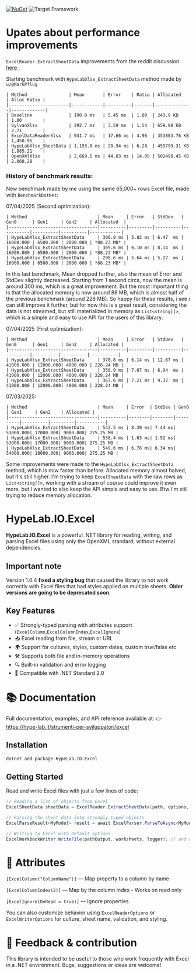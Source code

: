 ﻿[![NuGet](https://img.shields.io/nuget/v/HypeLab.IO.Excel.svg?style=flat-square)](https://www.nuget.org/packages/HypeLab.IO.Excel)
![Target Framework](https://img.shields.io/badge/target-.NET%20Standard%202.0-blue?style=flat-square)

# Upates about performance improvements
`ExcelReader.ExtractSheetData` improvements from the reddit discussion [here](https://www.reddit.com/r/dotnet/comments/1lput9r/i_have_released_a_nuget_package_to_readwrite/).

Starting benchmark with `HypeLabXlsx_ExtractSheetData` method made by `u/@MarkPflug`
```
| Method                | Mean       | Error    | Ratio | Allocated    | Alloc Ratio |
|-----------------------|------------|----------|-------|--------------|-------------|
| Baseline              | 190.0 ms   | 5.45 ms  | 1.00  | 243.9 KB     | 1.00        |
| SylvanXlsx            | 292.7 ms   | 3.59 ms  | 1.54  | 659.98 KB    | 2.71        |
| ExcelDataReaderXlsx   | 941.7 ms   | 17.66 ms | 4.96  | 353883.76 KB | 1,450.95    |
| HypeLabXlsx_SheetData | 1,193.8 ms | 20.94 ms | 6.28  | 459799.31 KB | 1,885.21    |
| OpenXmlXlsx           | 2,669.5 ms | 44.03 ms | 14.05 | 502498.45 KB | 2,060.28    |
```

### History of benchmark results:
New benchmark made by me using the same 65,000+ rows Excel file, made with `BenchmarkDotNet`:

07/04/2025 (Second optimization):
```
| Method                           | Mean     | Error   | StdDev   | Gen0      | Gen1     | Gen2     | Allocated  |	
|----------------------------------|----------|---------|----------|-----------|----------|----------|------------|
| HypeLabXlsx_ExtractSheetData     | 306.8 ms | 5.82 ms | 6.47  ms | 16000.000 | 6500.000 | 2000.000 | *88.23 MB* |
| HypeLabXlsx_ExtractSheetData     | 309.6 ms | 6.10 ms | 8.14  ms | 16000.000 | 6500.000 | 2000.000 | *88.23 MB* |
| HypeLabXlsx_ExtractSheetData     | 298.6 ms | 5.64 ms | 5.27  ms | 16000.000 | 6500.000 | 2000.000 | *88.23 MB* |
```
In this last benchmark, Mean dropped further, also the mean of Error and StdDev slightly decreased. Starting from 1 second circa, now the mean is around 300 ms, which is a great improvement.
But the most important thing is that the allocated memory is now around 88 MB, which is almost half of the previous benchmark (around 228 MB).
So happy for these results, i see i can still improve it further, but for now this is a great result, considering the data is not streamed, but still materialized in memory as `List<string[]>`, which is a simple and easy to use API for the users of this library.

07/04/2025 (First optimization):
```
| Method                           | Mean     | Error   | StdDev   | Gen0      | Gen1     | Gen2     | Allocated |
|----------------------------------|----------|---------|----------|-----------|----------|----------|-----------|
| HypeLabXlsx_ExtractSheetData     | 370.8 ms | 6.14 ms | 12.67 ms | 41000.000 | 12000.000| 4000.000 | 228.24 MB |
| HypeLabXlsx_ExtractSheetData     | 358.9 ms | 7.07 ms | 6.94  ms | 41000.000 | 12000.000| 4000.000 | 228.24 MB |
| HypeLabXlsx_ExtractSheetData     | 367.6 ms | 7.21 ms | 9.37  ms | 41000.000 | 12000.000| 4000.000 | 228.24 MB |
```

07/03/2025:
```
| Method                           | Mean     | Error  | StdDev | Gen0     | Gen1     | Gen2    | Allocated	|
|----------------------------------|----------|--------|--------|----------|----------|---------|-----------|
| HypeLabXlsx_ExtractSheetData     | 542.5 ms | 8.39 ms| 7.44 ms| 53000.000| 17000.000| 9000.000| 275.25 MB |
| HypeLabXlsx_ExtractSheetData     | 538.4 ms | 1.63 ms| 1.52 ms| 53000.000| 17000.000| 9000.000| 275.25 MB |
| HypeLabXlsx_ExtractSheetData     | 549.6 ms | 6.78 ms| 6.34 ms| 54000.000| 18000.000| 9000.000| 275.25 MB |

```

Some improvements were made to the `HypeLabXlsx_ExtractSheetData` method, which is now faster than before.
Allocated memory almost halved, but it's still higher. I'm trying to keep `ExcelSheetData` with the raw rows as `List<string[]>`, working with a stream of course could improve it even more, but I wanted to also keep the API simple and easy to use.
Btw i'm still trying to reduce memory allocation.


# HypeLab.IO.Excel

**HypeLab.IO.Excel** is a powerful .NET library for reading, writing, and parsing Excel files using only the OpenXML standard, without external dependencies.

## Important note
Version 1.0.4 **fixed a styling bug** that caused the library to not work correctly with Excel files that had styles applied on multiple sheets. **Older versions are going to be deprecated soon**.

## Key Features

- ✅ Strongly-typed parsing with attributes support (`ExcelColumn`,`ExcelColumnIndex`,`ExcelIgnore`)
- 📥 Excel reading from file, stream or URL
- 🌍 Support for cultures, styles, custom dates, custom true/false etc
- 🛠 Supports both file and in-memory operations
- 🔍 Built-in validation and error logging
- 🧩 Compatible with .NET Standard 2.0

# 📚 Documentation
Full documentation, examples, and API reference available at:
👉 https://hype-lab.it/strumenti-per-sviluppatori/excel

## Installation

```bash
dotnet add package HypeLab.IO.Excel
```

## Getting Started

Read and write Excel files with just a few lines of code:

```csharp
// Reading a list of objects from Excel
ExcelSheetData sheetData = ExcelReader.ExtractSheetData(path, options, logger: logger); // and other methods

// Parsing the sheet data into strongly-typed objects
ExcelParseResult<MyModel> result = await ExcelParser.ParseToAsync<MyModel>(sheetData, options: options, logger: logger).ConfigureAwait(false); // and other methods

// Writing to Excel with default options
ExcelWorkbookWriter.WriteFile(pathOutput, worksheets, logger); // and other methods

```

# 🧩 Attributes
`[ExcelColumn("ColumnName")]` — Map property to a column by name

`[ExcelColumnIndex(2)]` — Map by the column index - Works on read only

`[ExcelIgnore(OnRead = true)]` — Ignore properties

You can also customize behavior using `ExcelReaderOptions` or `ExcelWriterOptions` for culture, sheet name, validation, and styling.

# 💬 Feedback & contribution
This library is intended to be useful to those who work frequently with Excel in a .NET environment.
Bugs, suggestions or ideas are welcome!